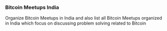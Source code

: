 

### Bitcoin Meetups India

Organize Bitcoin Meetups in India and also list all Bitcoin Meetups organized in India which focus on discussing problem solving related to Bitcoin
